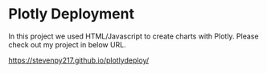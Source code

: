 # Plotly Deployment

In this project we used HTML/Javascript to create charts with Plotly. 
Please check out my project in below URL. 

https://stevenpy217.github.io/plotlydeploy/
